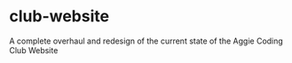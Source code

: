 # club-website
A complete overhaul and redesign of the current state of the Aggie Coding Club Website
